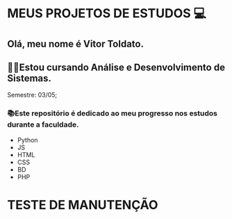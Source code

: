 # MEUS PROJETOS DE ESTUDOS :computer:

## Olá, meu nome é Vitor Toldato.  
## 👨‍🎓Estou cursando Análise e Desenvolvimento de Sistemas.
Semestre: 03/05;

### 📚Este repositório é dedicado ao meu progresso nos estudos durante a faculdade.
- Python
- JS
- HTML
- CSS
- BD
- PHP

# TESTE DE MANUTENÇÃO
